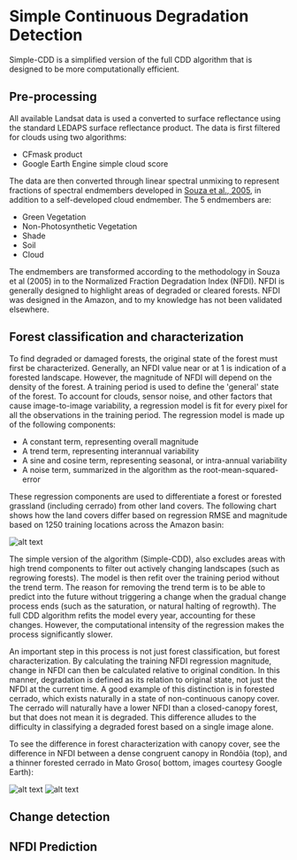 # Simple Continuous Degradation Detection

Simple-CDD is a simplified version of the full CDD algorithm that is designed to be more computationally efficient. 
## Pre-processing

All available Landsat data is used a converted to surface reflectance using the standard LEDAPS surface reflectance product. The data is first filtered for clouds using two algorithms: 

  * CFmask product
  * Google Earth Engine simple cloud score

The data are then converted through linear spectral unmixing to represent fractions of spectral endmembers developed in [Souza et al., 2005](http://www.sciencedirect.com/science/article/pii/S0034425705002385), in addition to a self-developed cloud endmember. The 5 endmembers are:

  * Green Vegetation
  * Non-Photosynthetic Vegetation
  * Shade
  * Soil
  * Cloud

The endmembers are transformed according to the methodology in Souza et al (2005) in to the Normalized Fraction Degradation Index (NFDI). NFDI is generally designed to highlight areas of degraded or cleared forests. NFDI was designed in the Amazon, and to my knowledge has not been validated elsewhere.  

## Forest classification and characterization

To find degraded or damaged forests, the original state of the forest must first be characterized. Generally, an NFDI value near or at 1 is indication of a forested landscape. However, the magnitude of NFDI will depend on the density of the forest. A training period is used to define the 'general' state of the forest. To account for clouds, sensor noise, and other factors that cause image-to-image variability, a regression model is fit for every pixel for all the observations in the training period. The regression model is made up of the following components:

  * A constant term, representing overall magnitude
  * A trend term, representing interannual variability
  * A sine and cosine term, representing seasonal, or intra-annual variability 
  * A noise term, summarized in the algorithm as the root-mean-squared-error 

These regression components are used to differentiate a forest or forested grassland (including cerrado) from other land covers. The following chart shows how the land covers differ based on regression RMSE and magnitude based on 1250 training locations across the Amazon basin: 

![alt text](https://raw.githubusercontent.com/bullocke/ge-cdd/master/images/NFDI_landcover_classification.jpg)

The simple version of the algorithm (Simple-CDD), also excludes areas with high trend components to filter out actively changing landscapes (such as regrowing forests). The model is then refit over the training period without the trend term. The reason for removing the trend term is to be able to predict into the future without triggering a change when the gradual change process ends (such as the saturation, or natural halting of regrowth). The full CDD algorithm refits the model every year, accounting for these changes. However, the computational intensity of the regression makes the process significantly slower. 

An important step in this process is not just forest classification, but forest characterization. By calculating the training NFDI regression magnitude, change in NFDI can then be calculated relative to original condition. In this manner, degradation is defined as its relation to original state, not just the NFDI at the current time. A good example of this distinction is in forested cerrado, which exists naturally in a state of non-continuous canopy cover. The cerrado will naturally have a lower NFDI than a closed-canopy forest, but that does not mean it is degraded. This difference alludes to the difficulty in classifying a degraded forest based on a single image alone. 

To see the difference in forest characterization with canopy cover, see the difference in NFDI between a dense congruent canopy in Rondôia (top), and a thinner forested cerrado in Mato Groso( bottom, images courtesy Google Earth):

![alt text](https://raw.githubusercontent.com/bullocke/ge-cdd/master/images/DenseForest_both3.jpg)
![alt text](https://raw.githubusercontent.com/bullocke/ge-cdd/master/images/ThinForest_both3.jpg)

## Change detection  

## NFDI Prediction 
